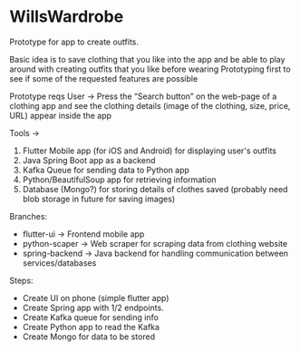 # WillsWardrobe
Prototype for app to create outfits.

Basic idea is to save clothing that you like into the app and be able to play around with creating outfits that you like before wearing
Prototyping first to see if some of the requested features are possible

Prototype reqs
User -> Press the “Search button” on the web-page of a clothing app and see the clothing details (image of the clothing, size, price, URL) appear inside the app

Tools ->
1. Flutter Mobile app (for iOS and Android) for displaying user's outfits
2. Java Spring Boot app as a backend
3. Kafka Queue for sending data to Python app
4. Python/BeautifulSoup app for retrieving information
5. Database (Mongo?) for storing details of clothes saved (probably need blob storage in future for saving images)

Branches:
- flutter-ui -> Frontend mobile app
- python-scaper -> Web scraper for scraping data from clothing website
- spring-backend -> Java backend for handling communication between services/databases


Steps:
- Create UI on phone (simple flutter app)
- Create Spring app with 1/2 endpoints.
- Create Kafka queue for sending info
- Create Python app to read the Kafka
- Create Mongo for data to be stored
